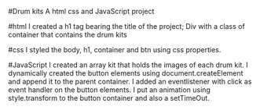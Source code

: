#Drum kits
A html css and JavaScript project

#html
I created a h1 tag bearing the title of the project;
Div with a class of container that contains the drum kits

#css
I styled the body, h1, container and btn using css properties.

#JavaScript
I created an array kit that holds the images of each drum kit. I dynamically created the button elements using document.createElement and append it to the parent container. I added an eventlistener with click as event handler on the button elements. I put an animation using style.transform to the button container and also a setTimeOut.
